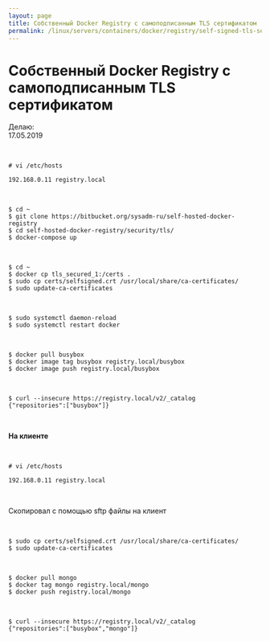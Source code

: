 ```yaml
---
layout: page
title: Собственный Docker Registry с самоподписанным TLS сертификатом
permalink: /linux/servers/containers/docker/registry/self-signed-tls-security/
---
```


# Собственный Docker Registry с самоподписанным TLS сертификатом

Делаю:  
17.05.2019

<br/>

    # vi /etc/hosts

    192.168.0.11 registry.local

<br/>

    $ cd ~
    $ git clone https://bitbucket.org/sysadm-ru/self-hosted-docker-registry
    $ cd self-hosted-docker-registry/security/tls/
    $ docker-compose up

<!-- <br/>

https://192.168.0.11/v2/_catalog -->


<br/>

    $ cd ~
    $ docker cp tls_secured_1:/certs .
    $ sudo cp certs/selfsigned.crt /usr/local/share/ca-certificates/
    $ sudo update-ca-certificates

<br/>

    $ sudo systemctl daemon-reload
    $ sudo systemctl restart docker

<br/>

    $ docker pull busybox
    $ docker image tag busybox registry.local/busybox
    $ docker image push registry.local/busybox

<br/>

    $ curl --insecure https://registry.local/v2/_catalog
    {"repositories":["busybox"]}


<br/>

**На клиенте**

<br/>

    # vi /etc/hosts

    192.168.0.11 registry.local

<br/>

Скопировал с помощью sftp файлы на клиент

<br/>

    $ sudo cp certs/selfsigned.crt /usr/local/share/ca-certificates/
    $ sudo update-ca-certificates

<!-- <br/>

    $ sudo systemctl daemon-reload
    $ sudo systemctl restart docker -->

<br/>

    $ docker pull mongo
    $ docker tag mongo registry.local/mongo
    $ docker push registry.local/mongo

<br/>

    $ curl --insecure https://registry.local/v2/_catalog
    {"repositories":["busybox","mongo"]}


